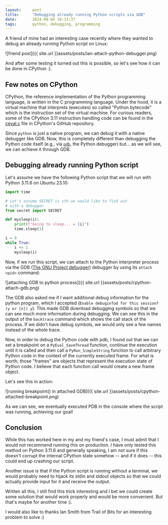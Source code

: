```yaml
---
layout:     post
title:      "Debugging already running Python scripts via GDB" 
date:       2024-08-04 18:13:37
tags:       python, debugging, programming
---
```


A friend of mine had an interesting case recently where they wanted to debug an already running Python script on Linux:

![friend post]({{ site.url }}assets/posts/ian-attach-python-debugger.png)

And after some testing it turned out this is possible, so let's see how it can be done in CPython :).

## Few notes on CPython

CPython, the reference implementation of the Python programming language, is written in the C programming language. Under the hood, it is a virtual machine that interprets (executes) so called "Python bytecode" which is the instruction set of the virtual machine. For curious readers, some of the CPython 3.11 instruction handling code can be found in the [ceval.c](https://github.com/python/cpython/blob/3.11/Python/ceval.c#L1754-L5835) file in CPython's GitHub repository.

Since `python` is just a native program, we can debug it with a native debugger like GDB. Now, this is completely different than debugging the Python code itself (e.g., via [`pdb`](https://docs.python.org/3/library/pdb.html), the Python debugger) but... as we will see, we can achieve it through GDB.

## Debugging already running Python script

Let's assume we have the following Python script that we will run with Python 3.11.6 on Ubuntu 23.10:

```py
import time

# Let's assume SECRET is sth we would like to find out
# with a debugger
from secret import SECRET

def mysleep(i):
    print(f"Going to sleep... = {i}")
    time.sleep(1)

i = 0
while True:
    i += 1
    mysleep(i)
```

Now, if we run this script, we can attach to the Python interpreter process via the GDB ([The GNU Project debugger](https://sourceware.org/gdb/)) debugger by using its `attach <pid>` command:

![attaching GDB to python process]({{ site.url }}assets/posts/cpython-attach-gdb.png)

The GDB also asked me if I want additional debug information for the python program, which I accepted (`Enable debuginfod for this session? (y or [n]) y`).
This made GDB download debugging symbols so that we can see much more information during debugging. 
We can see this in the output of the `backtrace` command which shows the call stack of the process. If we didn't have debug symbols, we would only see a few names instead of the whole trace.

Now, in order to debug the Python code with pdb, I found out that we can set a breakpoint on a `PyEval_SaveThread` function, continue the execution until it is called and then call a `PyRun_SimpleString` function to call arbitrary Python code in the context of the currently executed frame. For what is worth, those "frames" are objects that represent the execution state of Python code. I believe that each function call would create a new frame object.

Let's see this in action:

![running breakpoint() in attached GDB]({{ site.url }}assets/posts/cpython-attached-breakpoint.png)

As we can see, we eventually executed PDB in the console where the script was running, achieving our goal!

## Conclusion

While this has worked here in my and my friend's case, I must admit that I would not recommend running this on production. 
I have only tested this method on Python 3.11.6 and generally speaking, I am not sure if this doesn't corrupt the internal CPython state somehow -- and if it does -- this could end up crashing our script.

Another issue is that if the Python script is running without a terminal, we would probably need to hijack its stdin and stdout objects so that we could actually provide input for it and receive the output.

Written all this, I still find this trick interesting and I bet we could create some solution that would work properly and would be more convenient. 
But that's maybe for another time :).

I would also like to thanks Ian Smith from Trail of Bits for an interesting problem to solve :)
